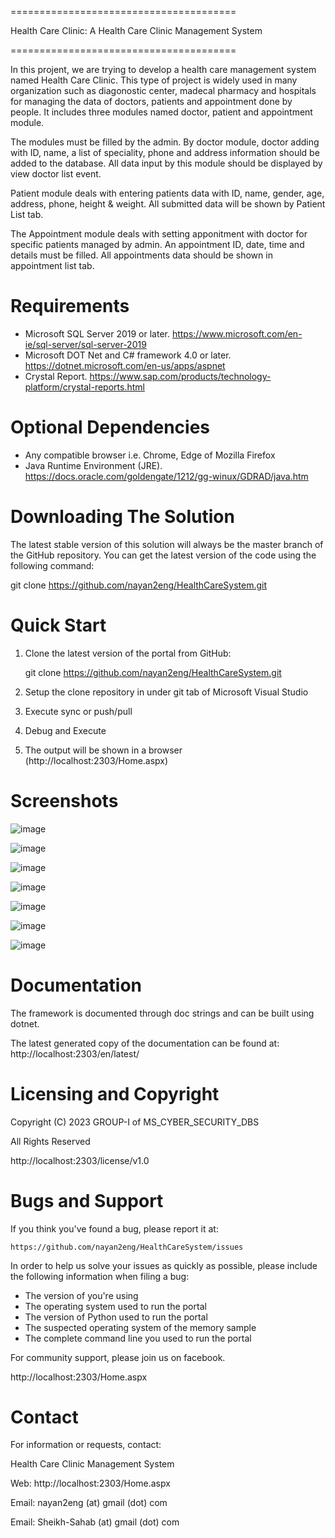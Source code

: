 =======================================

Health Care Clinic: A Health Care Clinic Management System

=======================================

In this projent, we are trying to develop a health care management system 
named Health Care Clinic. This type of project is widely used in many 
organization such as diagonostic center, madecal pharmacy and hospitals
for managing the data of doctors, patients and appointment done by 
people. It includes three modules named doctor, patient and appointment 
module.

The modules must be filled by the admin. By doctor module, doctor
adding with ID, name, a list of speciality, phone and address information
should be added to the database. All data input by this module should be
displayed by view doctor list event.

Patient module deals with entering patients data with ID, name, gender,
age, address, phone, height & weight. All submitted data will be shown 
by Patient List tab.

The Appointment module deals with setting apponitment with doctor for
specific patients managed by admin. An appointment ID, date, time and
details must be filled. All appointments data should be shown in 
appointment list tab.


Requirements
============

- Microsoft SQL Server 2019 or later. https://www.microsoft.com/en-ie/sql-server/sql-server-2019
- Microsoft DOT Net and C# framework 4.0 or later. https://dotnet.microsoft.com/en-us/apps/aspnet
- Crystal Report. https://www.sap.com/products/technology-platform/crystal-reports.html

Optional Dependencies
=====================

- Any compatible browser i.e. Chrome, Edge of Mozilla Firefox
- Java Runtime Environment (JRE). https://docs.oracle.com/goldengate/1212/gg-winux/GDRAD/java.htm

Downloading The Solution
======================

The latest stable version of this solution will always be the master
branch of the GitHub repository. You can get the latest version of
the code using the following command:

git clone https://github.com/nayan2eng/HealthCareSystem.git

Quick Start
===========

1. Clone the latest version of the portal from GitHub:

    git clone https://github.com/nayan2eng/HealthCareSystem.git

2. Setup the clone repository in under git tab of Microsoft Visual Studio

3. Execute sync or push/pull

4. Debug and Execute 

5. The output will be shown in a browser (http://localhost:2303/Home.aspx)

Screenshots
=============
![image](./Img/scr-home.png)

![image](./Img/scr-add-doc.png)

![image](./Img/scr-add-pat.png)

![image](./Img/scr-add-appoint.png)

![image](./Img/scr-list-appoint.png)

![image](./Img/scr-create-bill.png)

![image](./Img/scr-view-bill.png)

Documentation
=============

The framework is documented through doc strings and can be built using dotnet.

The latest generated copy of the documentation can be found at:
http://localhost:2303/en/latest/

Licensing and Copyright
=======================

Copyright (C) 2023 GROUP-I of MS_CYBER_SECURITY_DBS

All Rights Reserved

http://localhost:2303/license/v1.0

Bugs and Support
================

If you think you've found a bug, please report it at:

    https://github.com/nayan2eng/HealthCareSystem/issues

In order to help us solve your issues as quickly as possible,
please include the following information when filing a bug:

* The version of  you're using
* The operating system used to run the portal
* The version of Python used to run the portal
* The suspected operating system of the memory sample
* The complete command line you used to run the portal

For community support, please join us on facebook.

http://localhost:2303/Home.aspx

Contact
=======

For information or requests, contact:

Health Care Clinic Management System

Web: http://localhost:2303/Home.aspx

Email: nayan2eng (at) gmail (dot) com

Email: Sheikh-Sahab (at) gmail (dot) com
